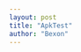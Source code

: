 ```yaml
---
layout: post
title: "ApkTest"
author: "Bexon"
---
```

<script type="text/javascript">
//判断访问终端
var browser={
    versions:function(){
        var u = navigator.userAgent, app = navigator.appVersion;
        return {
            Android: u.indexOf('Android') > -1 || u.indexOf('Adr') > -1, //android终端
            iPhone: u.indexOf('iPhone') > -1 , //是否为iPhone或者QQHD浏览器
            ArcticCircle: u.indexOf('ArcticCircle') > -1 , //是否为ArcticCircle浏览器
        };
    }(),
    language:(navigator.browserLanguage || navigator.language).toLowerCase()
}
  if(browser.versions.ArcticCircle && browser.versions.Android){ 
      alert("is IE");
  } else {
    alert("Simple Browser");
    }
</script>

